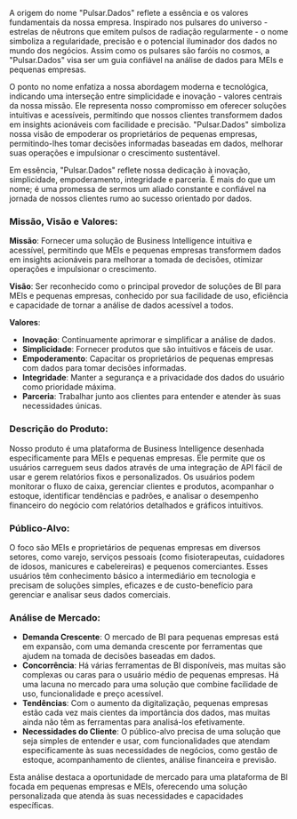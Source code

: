 
A origem do nome "Pulsar.Dados" reflete a essência e os valores fundamentais da nossa empresa. Inspirado nos pulsares do universo - estrelas de nêutrons que emitem pulsos de radiação regularmente - o nome simboliza a regularidade, precisão e o potencial iluminador dos dados no mundo dos negócios. Assim como os pulsares são faróis no cosmos, a "Pulsar.Dados" visa ser um guia confiável na análise de dados para MEIs e pequenas empresas.

O ponto no nome enfatiza a nossa abordagem moderna e tecnológica, indicando uma interseção entre simplicidade e inovação - valores centrais da nossa missão. Ele representa nosso compromisso em oferecer soluções intuitivas e acessíveis, permitindo que nossos clientes transformem dados em insights acionáveis com facilidade e precisão. "Pulsar.Dados" simboliza nossa visão de empoderar os proprietários de pequenas empresas, permitindo-lhes tomar decisões informadas baseadas em dados, melhorar suas operações e impulsionar o crescimento sustentável.

Em essência, "Pulsar.Dados" reflete nossa dedicação à inovação, simplicidade, empoderamento, integridade e parceria. É mais do que um nome; é uma promessa de sermos um aliado constante e confiável na jornada de nossos clientes rumo ao sucesso orientado por dados.

### Missão, Visão e Valores:

**Missão**: Fornecer uma solução de Business Intelligence intuitiva e acessível, permitindo que MEIs e pequenas empresas transformem dados em insights acionáveis para melhorar a tomada de decisões, otimizar operações e impulsionar o crescimento.

**Visão**: Ser reconhecido como o principal provedor de soluções de BI para MEIs e pequenas empresas, conhecido por sua facilidade de uso, eficiência e capacidade de tornar a análise de dados acessível a todos.

**Valores**:
- **Inovação**: Continuamente aprimorar e simplificar a análise de dados.
- **Simplicidade**: Fornecer produtos que são intuitivos e fáceis de usar.
- **Empoderamento**: Capacitar os proprietários de pequenas empresas com dados para tomar decisões informadas.
- **Integridade**: Manter a segurança e a privacidade dos dados do usuário como prioridade máxima.
- **Parceria**: Trabalhar junto aos clientes para entender e atender às suas necessidades únicas.

### Descrição do Produto:

Nosso produto é uma plataforma de Business Intelligence desenhada especificamente para MEIs e pequenas empresas. Ele permite que os usuários carreguem seus dados através de uma integração de API fácil de usar e gerem relatórios fixos e personalizados. Os usuários podem monitorar o fluxo de caixa, gerenciar clientes e produtos, acompanhar o estoque, identificar tendências e padrões, e analisar o desempenho financeiro do negócio com relatórios detalhados e gráficos intuitivos.

### Público-Alvo:

O foco são MEIs e proprietários de pequenas empresas em diversos setores, como varejo, serviços pessoais (como fisioterapeutas, cuidadores de idosos, manicures e cabelereiras) e pequenos comerciantes. Esses usuários têm conhecimento básico a intermediário em tecnologia e precisam de soluções simples, eficazes e de custo-benefício para gerenciar e analisar seus dados comerciais.

### Análise de Mercado:

- **Demanda Crescente**: O mercado de BI para pequenas empresas está em expansão, com uma demanda crescente por ferramentas que ajudem na tomada de decisões baseadas em dados.
- **Concorrência**: Há várias ferramentas de BI disponíveis, mas muitas são complexas ou caras para o usuário médio de pequenas empresas. Há uma lacuna no mercado para uma solução que combine facilidade de uso, funcionalidade e preço acessível.
- **Tendências**: Com o aumento da digitalização, pequenas empresas estão cada vez mais cientes da importância dos dados, mas muitas ainda não têm as ferramentas para analisá-los efetivamente.
- **Necessidades do Cliente**: O público-alvo precisa de uma solução que seja simples de entender e usar, com funcionalidades que atendam especificamente às suas necessidades de negócios, como gestão de estoque, acompanhamento de clientes, análise financeira e previsão.

Esta análise destaca a oportunidade de mercado para uma plataforma de BI focada em pequenas empresas e MEIs, oferecendo uma solução personalizada que atenda às suas necessidades e capacidades específicas.